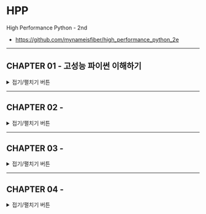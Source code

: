 # HPP
High Performance Python - 2nd

- https://github.com/mynameisfiber/high_performance_python_2e

---
## CHAPTER 01 - 고성능 파이썬 이해하기

<details>
<summary>접기/펼치기 버튼</summary>
<div markdown="1"><BR />

### 이상적인 컴퓨팅

```python
import math


def check_prime(number):
    sqrt_number = math.sqrt(number)
    for i in range(2, int(sqrt_number) + 1):
        if (number / i).is_integer():
            return False
    return True


print(f"check_prime(10,000,000) = {check_prime(10_000_000)}")
print(f"check_prime(10,000,019) = {check_prime(10_000_019)}")
```
```bash
check_prime(10,000,000) = False
check_prime(10,000,019) = True
```

- 위의 코드를 CPU의 벡터화 연산을 이용하도록 작성한다고 하면...

```python
import math


def check_prime(number):
    sqrt_number = math.sqrt(number)
    numbers = range(2, int(sqrt_number) + 1)
    for i in range(0, len(numbers), 5):
        result = (number / numbers[i:(i + 5)]).is_integer()
        if any(result):
            return False
    return True


print(f"check_prime(10,000,000) = {check_prime(10_000_000)}")
print(f"check_prime(10,000,019) = {check_prime(10_000_019)}")
```

- 한 번에 5개씩 처리하는 벡터화 코드 ... 다만, 위의 코드는 동작하는 코드는 아니다.



### 파이썬의 가상 머신

```python
import timeit


def search_fast(haystack, needle):
    for item in haystack:
        if item == needle:
            return True
    return False


def search_slow(haystack, needle):
    return_value = False
    for item in haystack:
        if item == needle:
            return_value = True
    return return_value


if __name__ == "__main__":
    iterations = 10000
    haystack = list(range(1000))
    setup = "from __main__ import (haystack, needle, search_fast, search_slow)"

    needle = 5
    print(
        f"Testing search speed with {len(haystack)} items and needle close to the head of the list"
    )

    t = timeit.timeit(
        stmt="search_fast(haystack, needle)", setup=setup, number=iterations
    )
    print(f"search_fast time: {t/iterations:.5e}")

    t = timeit.timeit(
        stmt="search_slow(haystack, needle)", setup=setup, number=iterations
    )
    print(f"search_slow time: {t/iterations:.5e}")
```
```bash
Testing search speed with 1000 items and needle close to the head of the list
search_fast time: 9.84165e-07
search_slow time: 1.73868e-04
```

- 2가지 방식 모두 `O(n)` 복잡도를 갖지만, 중간에 빠져나오도록 하는 방식이 당연히 빠르다


### 모범적 작업 절차

- 문서화
- 좋은 구조
- 테스트


### 주피터 노트북 잘 다루기

- assert
- Exception - ValueError
- nbdime (https://nbdime.readthedocs.io/)

    
### 추가 공부하면 좋을 내용
- GIL (Global interpreter Lock)
  - Python은 왜 GIL 정책을 적용했을까?
  - https://www.artima.com/weblogs/viewpost.jsp?thread=214235

</div>
</details>


---
## CHAPTER 02 - 

<details>
<summary>접기/펼치기 버튼</summary>
<div markdown="1"><BR />

### magic function
- https://ipython.readthedocs.io/en/stable/interactive/magics.html


### functools.wraps
- https://velog.io/@doondoony/python-functools-wraps


### 여러가지 Visualize tools
- https://stackoverflow.com/questions/4544784/how-can-you-get-the-call-tree-with-python-profilers

</div>
</details>


---
## CHAPTER 03 - 

<details>
<summary>접기/펼치기 버튼</summary>
<div markdown="1"><BR />

### bisect
- https://velog.io/@gojaegaebal/201223-개발일지16일차-파이썬에서-bisect-함수-활용-feat.백준-8983번


### Python dictionary implementation
- https://uiandwe.tistory.com/1262


### The working principle of functions and generators in python
- https://www.fatalerrors.org/a/the-working-principle-of-functions-and-generators-in-python.html

</div>
</details>


---
## CHAPTER 04 - 

<details>
<summary>접기/펼치기 버튼</summary>
<div markdown="1"><BR />

### What's the future of the pandas library?
- https://www.dataschool.io/future-of-pandas/


### map vs. apply
- 일반적으로 map은 python native(그러니까, 판다스가 아닌 그냥 python)에서 functional programming의 원형을 수행하는 역할을 제공합니다.
- python의 iterable 객체(그러니가 list와 같이 여러개의 값을 순차적으로 접근하는 객체)에 map()내에 기술된 함수를 적용하면 해당 함수를 iterable 객체의 개별 값을 입력해주면서 반환값을 다시 iterable 객체로 저장할 수 있게 해줍니다(요약하자면 반복적으로 함수를 호출할 시에 for loop를 쓸 필요가 없게 해줍니다).
- apply도 map과 유사한 역할을 합니다. 단 apply는 pandas에서 사용되며 python native에서는 사용하지 않습니다(즉 DataFrame/Series에만 적용되고 list에는 적용되지 않습니다).
- 그리고 pandas도 map이 있지만 apply가 워낙 강력해서 잘 사용하지 않습니다.


### pandas on Spark
- https://koalas.readthedocs.io/en/latest/


</div>
</details>
